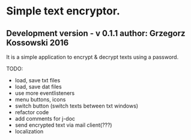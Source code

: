 # Simple text encryptor.
Development version - v 0.1.1
author: Grzegorz Kossowski 2016
----
It is a simple application to encrypt & decrypt texts using a password.

TODO:
- load, save txt files
- load, save dat files
- use more eventlisteners
- menu buttons, icons
- switch button (switch texts between txt windows)
- refactor code
- add comments for j-doc
- send encrypted text via mail client(???)
- localization
